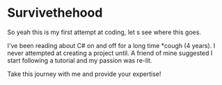 # Survivethehood
So yeah this is my first attempt at coding, let s see where this goes.

I've been reading about C# on and off for a long time *cough (4 years). 
I never attempted at creating a project until. A friend of mine suggested
I start following a tutorial and my passion was re-lit. 

Take this journey with me and provide your expertise!

